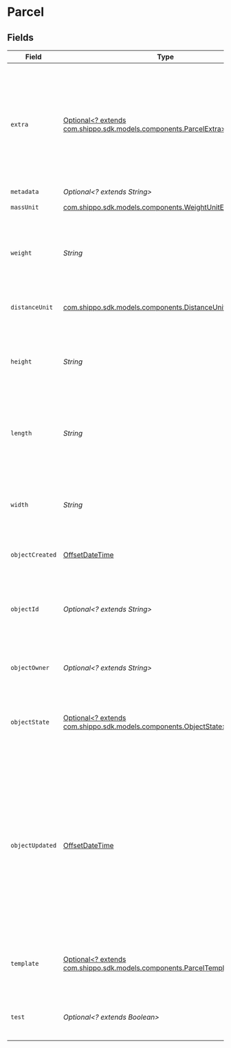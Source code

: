 # Parcel


## Fields

| Field                                                                                                                                                                                                                                         | Type                                                                                                                                                                                                                                          | Required                                                                                                                                                                                                                                      | Description                                                                                                                                                                                                                                   | Example                                                                                                                                                                                                                                       |
| --------------------------------------------------------------------------------------------------------------------------------------------------------------------------------------------------------------------------------------------- | --------------------------------------------------------------------------------------------------------------------------------------------------------------------------------------------------------------------------------------------- | --------------------------------------------------------------------------------------------------------------------------------------------------------------------------------------------------------------------------------------------- | --------------------------------------------------------------------------------------------------------------------------------------------------------------------------------------------------------------------------------------------- | --------------------------------------------------------------------------------------------------------------------------------------------------------------------------------------------------------------------------------------------- |
| `extra`                                                                                                                                                                                                                                       | [Optional<? extends com.shippo.sdk.models.components.ParcelExtra>](../../models/components/ParcelExtra.md)                                                                                                                                    | :heavy_minus_sign:                                                                                                                                                                                                                            | An object holding optional extra services to be requested for each parcel in a multi-piece shipment. <br/>See the <a href="#section/Parcel-Extras">Parcel Extra table below</a> for all available services.                                   |                                                                                                                                                                                                                                               |
| `metadata`                                                                                                                                                                                                                                    | *Optional<? extends String>*                                                                                                                                                                                                                  | :heavy_minus_sign:                                                                                                                                                                                                                            | N/A                                                                                                                                                                                                                                           | Customer ID 123456                                                                                                                                                                                                                            |
| `massUnit`                                                                                                                                                                                                                                    | [com.shippo.sdk.models.components.WeightUnitEnum](../../models/components/WeightUnitEnum.md)                                                                                                                                                  | :heavy_check_mark:                                                                                                                                                                                                                            | The unit used for weight.                                                                                                                                                                                                                     | lb                                                                                                                                                                                                                                            |
| `weight`                                                                                                                                                                                                                                      | *String*                                                                                                                                                                                                                                      | :heavy_check_mark:                                                                                                                                                                                                                            | Weight of the parcel. Up to six digits in front and four digits after the decimal separator are accepted.                                                                                                                                     | 1                                                                                                                                                                                                                                             |
| `distanceUnit`                                                                                                                                                                                                                                | [com.shippo.sdk.models.components.DistanceUnitEnum](../../models/components/DistanceUnitEnum.md)                                                                                                                                              | :heavy_check_mark:                                                                                                                                                                                                                            | The measure unit used for length, width and height.                                                                                                                                                                                           | in                                                                                                                                                                                                                                            |
| `height`                                                                                                                                                                                                                                      | *String*                                                                                                                                                                                                                                      | :heavy_check_mark:                                                                                                                                                                                                                            | Height of the parcel. Up to six digits in front and four digits after the decimal separator are accepted.                                                                                                                                     | 1                                                                                                                                                                                                                                             |
| `length`                                                                                                                                                                                                                                      | *String*                                                                                                                                                                                                                                      | :heavy_check_mark:                                                                                                                                                                                                                            | Length of the Parcel. Up to six digits in front and four digits after the decimal separator are accepted.                                                                                                                                     | 1                                                                                                                                                                                                                                             |
| `width`                                                                                                                                                                                                                                       | *String*                                                                                                                                                                                                                                      | :heavy_check_mark:                                                                                                                                                                                                                            | Width of the Parcel. Up to six digits in front and four digits after the decimal separator are accepted.                                                                                                                                      | 1                                                                                                                                                                                                                                             |
| `objectCreated`                                                                                                                                                                                                                               | [OffsetDateTime](https://docs.oracle.com/javase/8/docs/api/java/time/OffsetDateTime.html)                                                                                                                                                     | :heavy_minus_sign:                                                                                                                                                                                                                            | Date and time of Parcel creation.                                                                                                                                                                                                             | 2014-07-09T02:19:13.174Z                                                                                                                                                                                                                      |
| `objectId`                                                                                                                                                                                                                                    | *Optional<? extends String>*                                                                                                                                                                                                                  | :heavy_minus_sign:                                                                                                                                                                                                                            | Unique identifier of the given Parcel object. This ID is required to create a Shipment object.                                                                                                                                                | adcfdddf8ec64b84ad22772bce3ea37a                                                                                                                                                                                                              |
| `objectOwner`                                                                                                                                                                                                                                 | *Optional<? extends String>*                                                                                                                                                                                                                  | :heavy_minus_sign:                                                                                                                                                                                                                            | Username of the user who created the Parcel object.                                                                                                                                                                                           | shippotle@shippo.com                                                                                                                                                                                                                          |
| `objectState`                                                                                                                                                                                                                                 | [Optional<? extends com.shippo.sdk.models.components.ObjectState>](../../models/components/ObjectState.md)                                                                                                                                    | :heavy_minus_sign:                                                                                                                                                                                                                            | A Parcel will only be valid when all required values have been sent and validated successfully.                                                                                                                                               | VALID                                                                                                                                                                                                                                         |
| `objectUpdated`                                                                                                                                                                                                                               | [OffsetDateTime](https://docs.oracle.com/javase/8/docs/api/java/time/OffsetDateTime.html)                                                                                                                                                     | :heavy_minus_sign:                                                                                                                                                                                                                            | Date and time of last Parcel update. Since you cannot update Parcels after they were created, this time stamp reflects the time when the Parcel was changed by Shippo's systems for the last time, e.g., during sorting the dimensions given. | 2014-07-09T02:19:13.174Z                                                                                                                                                                                                                      |
| `template`                                                                                                                                                                                                                                    | [Optional<? extends com.shippo.sdk.models.components.ParcelTemplateEnumSet>](../../models/components/ParcelTemplateEnumSet.md)                                                                                                                | :heavy_minus_sign:                                                                                                                                                                                                                            | If template is passed, `length`, `width`, `height`, and `distance_unit` are not required                                                                                                                                                      |                                                                                                                                                                                                                                               |
| `test`                                                                                                                                                                                                                                        | *Optional<? extends Boolean>*                                                                                                                                                                                                                 | :heavy_minus_sign:                                                                                                                                                                                                                            | Indicates whether the object has been created in test mode.                                                                                                                                                                                   |                                                                                                                                                                                                                                               |